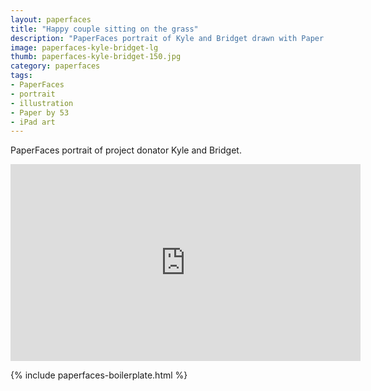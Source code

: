 ```yaml
---
layout: paperfaces
title: "Happy couple sitting on the grass"
description: "PaperFaces portrait of Kyle and Bridget drawn with Paper by 53 on an iPad."
image: paperfaces-kyle-bridget-lg
thumb: paperfaces-kyle-bridget-150.jpg
category: paperfaces
tags: 
- PaperFaces
- portrait
- illustration
- Paper by 53
- iPad art
---
```


PaperFaces portrait of project donator Kyle and Bridget.

<iframe width="560" height="315" src="http://www.youtube.com/embed/wWHJPy9FIhA" frameborder="0"> </iframe>

{% include paperfaces-boilerplate.html %}